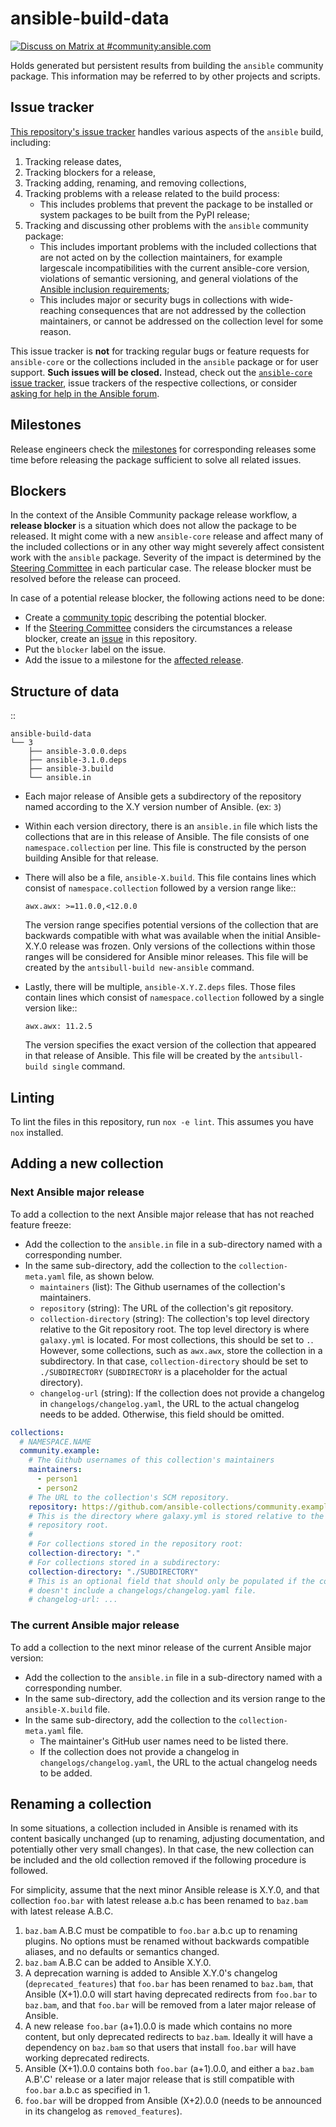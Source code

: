 # ansible-build-data

[![Discuss on Matrix at #community:ansible.com](https://img.shields.io/matrix/community:ansible.com.svg?server_fqdn=ansible-accounts.ems.host&label=Discuss%20on%20Matrix%20at%20%23community:ansible.com&logo=matrix)](https://matrix.to/#/#community:ansible.com)

Holds generated but persistent results from building the `ansible` community package.  This information
may be referred to by other projects and scripts.

## Issue tracker

[This repository's issue tracker](https://github.com/ansible-community/ansible-build-data/issues) handles various aspects of the `ansible` build, including:

1. Tracking release dates,
1. Tracking blockers for a release,
1. Tracking adding, renaming, and removing collections,
1. Tracking problems with a release related to the build process:
   - This includes problems that prevent the package to be installed or system packages to be built from the PyPI release;
1. Tracking and discussing other problems with the `ansible` community package:
   - This includes important problems with the included collections that are not acted on by the collection maintainers, for example largescale incompatibilities with the current ansible-core version, violations of semantic versioning, and general violations of the [Ansible inclusion requirements](https://docs.ansible.com/ansible/devel/community/collection_contributors/collection_requirements.html);
   - This includes major or security bugs in collections with wide-reaching consequences that are not addressed by the collection maintainers, or cannot be addressed on the collection level for some reason.

This issue tracker is **not** for tracking regular bugs or feature requests for `ansible-core` or the collections included in the `ansible` package or for user support. **Such issues will be closed.** Instead, check out the [`ansible-core` issue tracker](https://github.com/ansible/ansible), issue trackers of the respective collections, or consider [asking for help in the Ansible forum](https://forum.ansible.com/).

## Milestones

Release engineers check the [milestones](https://github.com/ansible-community/ansible-build-data/milestones) for corresponding releases some time before releasing the package sufficient to solve all related issues.

## Blockers

In the context of the Ansible Community package release workflow, a **release blocker** is a situation which does not allow the package to be released.
It might come with a new ``ansible-core`` release and affect many of the included collections or in any other way might severely affect consistent work with the ``ansible`` package.
Severity of the impact is determined by the [Steering Committee](https://docs.ansible.com/ansible/devel/community/steering/community_steering_committee.html) in each particular case.
The release blocker must be resolved before the release can proceed.

In case of a potential release blocker, the following actions need to be done:

* Create a [community topic](https://github.com/ansible-community/community-topics/issues) describing the potential blocker.
* If the [Steering Committee](https://docs.ansible.com/ansible/devel/community/steering/community_steering_committee.html) considers the circumstances a release blocker, create an [issue](https://github.com/ansible-community/ansible-build-data/issues/new) in this repository.
* Put the ``blocker`` label on the issue.
* Add the issue to a milestone for the [affected release](https://github.com/ansible-community/ansible-build-data/milestones).

## Structure of data

::

    ansible-build-data
    └── 3
        ├── ansible-3.0.0.deps
        ├── ansible-3.1.0.deps
        ├── ansible-3.build
        └── ansible.in

* Each major release of Ansible gets a subdirectory of the repository named
  according to the X.Y version number of Ansible.  (ex: `3`)

* Within each version directory, there is an `ansible.in` file which lists the
  collections that are in this release of Ansible.  The file consists of one
  `namespace.collection` per line.  This file is constructed by the person
  building Ansible for that release.

* There will also be a file, `ansible-X.build`.  This file contains lines which
  consist of `namespace.collection` followed by a version range like::

      awx.awx: >=11.0.0,<12.0.0

  The version range specifies potential versions of the collection that are
  backwards compatible with what was available when the initial Ansible-X.Y.0
  release was frozen.  Only versions of the collections within those ranges
  will be considered for Ansible minor releases.  This file will be created by the
  `antsibull-build new-ansible` command.

* Lastly, there will be multiple, `ansible-X.Y.Z.deps` files.  Those files contain
  lines which consist of `namespace.collection` followed by a single version like::

      awx.awx: 11.2.5

  The version specifies the exact version of the collection that appeared in that
  release of Ansible.  This file will be created by the `antsibull-build single`
  command.

## Linting

To lint the files in this repository, run `nox -e lint`. This assumes you have `nox` installed.

## Adding a new collection

### Next Ansible major release

To add a collection to the next Ansible major release that has not reached feature freeze:

* Add the collection to the `ansible.in` file in a sub-directory named with a
  corresponding number.
* In the same sub-directory, add the collection to the `collection-meta.yaml`
  file, as shown below.
  - `maintainers` (list): The Github usernames of the collection's maintainers.
  - `repository` (string): The URL of the collection's git repository.
  - `collection-directory` (string): The collection's top level directory
    relative to the Git repository root. The top level directory is where
    `galaxy.yml` is located. For most collections, this should be set to `.`.
    However, some collections, such as `awx.awx`, store the collection in a
    subdirectory. In that case, `collection-directory` should be set to
    `./SUBDIRECTORY` (`SUBDIRECTORY` is a placeholder for the actual
    directory).
  - `changelog-url` (string): If the collection does not provide a changelog in
    `changelogs/changelog.yaml`, the URL to the actual changelog needs to be
    added. Otherwise, this field should be omitted.

``` yaml
collections:
  # NAMESPACE.NAME
  community.example:
    # The Github usernames of this collection's maintainers
    maintainers:
      - person1
      - person2
    # The URL to the collection's SCM repository.
    repository: https://github.com/ansible-collections/community.example
    # This is the directory where galaxy.yml is stored relative to the
    # repository root.
    #
    # For collections stored in the repository root:
    collection-directory: "."
    # For collections stored in a subdirectory:
    collection-directory: "./SUBDIRECTORY"
    # This is an optional field that should only be populated if the collection
    # doesn't include a changelogs/changelog.yaml file.
    # changelog-url: ...
```

### The current Ansible major release

To add a collection to the next minor release of the current Ansible major version:

* Add the collection to the `ansible.in` file in a sub-directory named with a corresponding number.
* In the same sub-directory, add the collection and its version range to the `ansible-X.build` file.
* In the same sub-directory, add the collection to the `collection-meta.yaml` file.
  - The maintainer's GitHub user names need to be listed there.
  - If the collection does not provide a changelog in `changelogs/changelog.yaml`, the URL to the actual changelog needs to be added.

## Renaming a collection

In some situations, a collection included in Ansible is renamed with its content basically unchanged (up to renaming, adjusting documentation, and potentially other very small changes). In that case, the new collection can be included and the old collection removed if the following procedure is followed.

For simplicity, assume that the next minor Ansible release is X.Y.0, and that collection `foo.bar` with latest release a.b.c has been renamed to `baz.bam` with latest release A.B.C.

1. `baz.bam` A.B.C must be compatible to `foo.bar` a.b.c up to renaming plugins. No options must be renamed without backwards compatible aliases, and no defaults or semantics changed.
2. `baz.bam` A.B.C can be added to Ansible X.Y.0.
3. A deprecation warning is added to Ansible X.Y.0's changelog (`deprecated_features`) that `foo.bar` has been renamed to `baz.bam`, that Ansible (X+1).0.0 will start having deprecated redirects from `foo.bar` to `baz.bam`, and that `foo.bar` will be removed from a later major release of Ansible.
4. A new release `foo.bar` (a+1).0.0 is made which contains no more content, but only deprecated redirects to `baz.bam`. Ideally it will have a dependency on `baz.bam` so that users that install `foo.bar` will have working deprecated redirects.
5. Ansible (X+1).0.0 contains both `foo.bar` (a+1).0.0, and either a `baz.bam` A.B'.C' release or a later major release that is still compatible with `foo.bar` a.b.c as specified in 1.
6. `foo.bar` will be dropped from Ansible (X+2).0.0 (needs to be announced in its changelog as `removed_features`).
